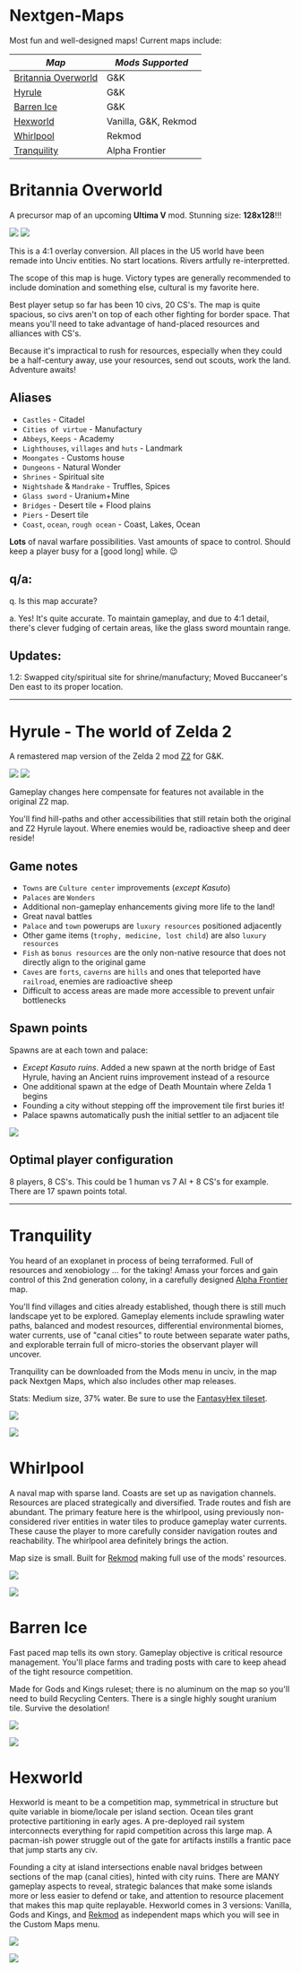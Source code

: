 # Nextgen-Maps
Most fun and well-designed maps! Current maps include:

| _Map_ | _Mods Supported_ |
| --- | --- |
| [Britannia Overworld](./#Britannia%20Overworld) | G&K |
| [Hyrule](Hyrule) | G&K |
| [Barren Ice](./Barren%20Ice) | G&K |
| [Hexworld](Hexworld) | Vanilla, G&K, Rekmod |
| [Whirlpool](Whirlpool) | Rekmod |
| [Tranquility](Tranquility) | Alpha Frontier |

# Britannia Overworld

A precursor map of an upcoming **Ultima V** mod. Stunning size: **128x128**!!!

![](https://github.com/hackedpassword/Unciv-Assets/blob/main/Images/Nextgen-Maps/Britannia%20Overworld%20G%26K.png)
![](https://github.com/hackedpassword/Unciv-Assets/blob/main/Images/Nextgen-Maps/Britannia%20Overworld%20G%26K%20map1.png)

This is a 4:1 overlay conversion. All places in the U5 world have been remade into Unciv entities. No start locations. Rivers artfully re-interpretted.

The scope of this map is huge. Victory types are generally recommended to include domination and something else, cultural is my favorite here.

Best player setup so far has been 10 civs, 20 CS's. The map is quite spacious, so civs aren't on top of each other fighting for border space. That means you'll need to take advantage of hand-placed resources and alliances with CS's.

Because it's impractical to rush for resources, especially when they could be a half-century away, use your resources, send out scouts, work the land. Adventure awaits!

## Aliases
- `Castles` - Citadel
- `Cities of virtue` - Manufactury
- `Abbeys`, `Keeps` - Academy
- `Lighthouses`, `villages` and `huts` - Landmark
- `Moongates` - Customs house
- `Dungeons` - Natural Wonder 
- `Shrines` - Spiritual site
- `Nightshade` & `Mandrake` - Truffles, Spices
- `Glass sword` - Uranium+Mine
- `Bridges` - Desert tile + Flood plains 
- `Piers` - Desert tile 
- `Coast`, `ocean`, `rough ocean` - Coast, Lakes, Ocean

**Lots** of naval warfare possibilities. Vast amounts of space to control. Should keep a player busy for a [good long] while. 😉

## q/a:

q. Is this map accurate?

a. Yes! It's quite accurate. To maintain gameplay, and due to 4:1 detail, there's clever fudging of certain areas, like the glass sword mountain range.

## Updates:

1.2: Swapped city/spiritual site for shrine/manufactury; Moved Buccaneer's Den east to its proper location.

---

# Hyrule - The world of Zelda 2

A remastered map version of the Zelda 2 mod [Z2](https://github.com/hackedpassword/Z2) for G&K.

![](https://github.com/hackedpassword/Unciv-Assets/blob/main/Images/Nextgen-Maps/Hyrule%20base.jpg)
![](https://raw.githubusercontent.com/hackedpassword/Unciv-Assets/main/Images/Nextgen-Maps/Screenshot_20240316_163346.jpg)

Gameplay changes here compensate for features not available in the original Z2 map. 

You'll find hill-paths and other accessibilities that still retain both the original and Z2 Hyrule layout. Where enemies would be, radioactive sheep and deer reside!

## Game notes
- `Towns` are `Culture center` improvements (_except Kasuto_)
- `Palaces` are `Wonders`
- Additional non-gameplay enhancements giving more life to the land!
- Great naval battles
- `Palace` and `town` powerups are `luxury resources` positioned adjacently
- Other game items (`trophy, medicine, lost child`) are also `luxury resources`
- `Fish` as `bonus resources` are the only non-native resource that does not directly align to the original game
- `Caves` are `forts`, `caverns` are `hills` and ones that teleported have `railroad`, enemies are radioactive sheep
- Difficult to access areas are made more accessible to prevent unfair bottlenecks

## Spawn points
Spawns are at each town and palace:
- _Except Kasuto ruins_. Added a new spawn at the north bridge of East Hyrule, having an Ancient ruins improvement instead of a resource
- One additional spawn at the edge of Death Mountain where Zelda 1 begins
- Founding a city without stepping off the improvement tile first buries it!
- Palace spawns automatically push the initial settler to an adjacent tile

![](https://github.com/hackedpassword/Unciv-Assets/blob/main/Images/Nextgen-Maps/Hyrule-preview.png)

## Optimal player configuration
8 players, 8 CS's. This could be 1 human vs 7 AI + 8 CS's for example. There are 17 spawn points total.

---

# Tranquility

You heard of an exoplanet in process of being terraformed. Full of resources and xenobiology ... for the taking! Amass your forces and gain control of this 2nd generation colony, in a carefully designed [Alpha Frontier](https://github.com/carriontrooper/Alpha-Frontier) map.

You'll find villages and cities already established, though there is still much landscape yet to be explored. Gameplay elements include sprawling water paths, balanced and modest resources, differential environmental biomes, water currents, use of "canal cities" to route between separate water paths, and explorable terrain full of micro-stories the observant player will uncover.

Tranquility can be downloaded from the Mods menu in unciv, in the map pack Nextgen Maps, which also includes other map releases.

Stats: Medium size, 37% water. Be sure to use the [FantasyHex tileset](https://github.com/carriontrooper/Alpha-Frontier/tree/main/Images/TileSets/FantasyHex).

![](https://github.com/hackedpassword/Unciv-Assets/blob/main/Images/Nextgen-Maps/Tranquility_map.jpg)

![](https://github.com/hackedpassword/Unciv-Assets/blob/main/Images/Nextgen-Maps/Tranquility_action.jpg)

# Whirlpool

A naval map with sparse land. Coasts are set up as navigation channels. Resources are placed strategically and diversified. Trade routes and fish are abundant. The primary feature here is the whirlpool, using previously non-considered river entities in water tiles to produce gameplay water currents. These cause the player to more carefully consider navigation routes and reachability. The whirlpool area definitely brings the action.

Map size is small. Built for [Rekmod](https://github.com/ravignir/RekMOD) making full use of the mods' resources.

![](https://github.com/hackedpassword/Unciv-Assets/blob/main/Images/Nextgen-Maps/Whirlpool_map.jpg)

![](https://github.com/hackedpassword/Unciv-Assets/blob/main/Images/Nextgen-Maps/Whirlpool_action.jpg)

# Barren Ice

Fast paced map tells its own story. Gameplay objective is critical resource management. You'll place farms and trading posts with care to keep ahead of the tight resource competition.

Made for Gods and Kings ruleset; there is no aluminum on the map so you'll need to build Recycling Centers. There is a single highly sought uranium tile. Survive the desolation!

![](https://github.com/hackedpassword/Unciv-Assets/blob/main/Images/Nextgen-Maps/Barren_Ice_map.jpg)

![](https://github.com/hackedpassword/Unciv-Assets/blob/main/Images/Nextgen-Maps/Barren_Ice_action.jpg)

# Hexworld

Hexworld is meant to be a competition map, symmetrical in structure but quite variable in biome/locale per island section. Ocean tiles grant protective partitioning in early ages. A pre-deployed rail system interconnects everything for rapid competition across this large map. A pacman-ish power struggle out of the gate for artifacts instills a frantic pace that jump starts any civ.

Founding a city at island intersections enable naval bridges between sections of the map (canal cities), hinted with city ruins. There are MANY gameplay aspects to reveal, strategic balances that make some islands more or less easier to defend or take, and attention to resource placement that makes this map quite replayable. Hexworld comes in 3 versions: Vanilla, Gods and Kings, and [Rekmod](https://github.com/ravignir/RekMOD) as independent maps which you will see in the Custom Maps menu.

![](https://github.com/hackedpassword/Unciv-Assets/blob/main/Images/Nextgen-Maps/Hexworld_map.jpg)

![](https://github.com/hackedpassword/Unciv-Assets/blob/main/Images/Nextgen-Maps/Hexworld_action.jpg)

